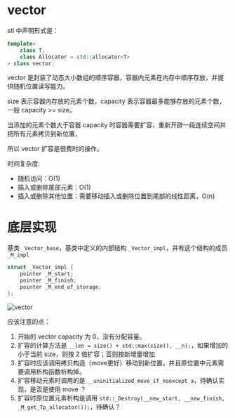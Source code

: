 # vector

stl 中声明形式是：

```c++
template<
    class T,
    class Allocator = std::allocator<T>
> class vector;
```

vector 是封装了动态大小数组的顺序容器，容器内元素在内存中顺序存放，并提供随机位置读写能力。

size 表示容器内存放的元素个数，capacity 表示容器最多能够存放的元素个数，一般 capacity >= size。

当添加的元素个数大于容器 capacity 时容器需要扩容，重新开辟一段连续空间并把所有元素拷贝到新位置，

所以 vector 扩容是很费时的操作。

时间复杂度:

- 随机访问：O(1)
- 插入或删除尾部元素：O(1)
- 插入或删除其他位置：需要移动插入或删除位置到尾部的线性距离，O(n)

# 底层实现

基类 `_Vector_base`，基类中定义的内部结构 `_Vector_impl`，并有这个结构的成员 `_M_impl`

```c++
struct _Vector_impl {
    pointer _M_start;
    pointer _M_finish;
    pointer _M_end_of_storage;
};
```

![vector](https://github.com/steveLauwh/SGI-STL/raw/master/The%20Annotated%20STL%20Sources%20V3.3/Other/vector.PNG)

应该注意的点：

1. 开始的 vector capacity 为 0，没有分配容量。
2. 扩容的计算方法是 `__len = size() + std::max(size(), __n);`，如果增加的小于当前 size，则按 2 倍扩容；否则按新增量增加
3. 扩容时应该调用拷贝构造（move更好）移动到新位置，并且原位置中元素需要调用析构函数析构掉。
4. 扩容移动元素时调用的是 `__uninitialized_move_if_noexcept_a`，待确认实现，是否是使用 move ？
5. 扩容时原位置元素析构是调用 `std::_Destroy(__new_start, __new_finish, _M_get_Tp_allocator());`，待确认？
